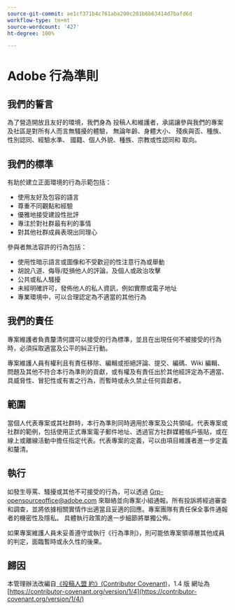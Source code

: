 ```yaml
---
source-git-commit: ae1cf371b4c761aba200c201b6b63414d7bafd6d
workflow-type: tm+mt
source-wordcount: '427'
ht-degree: 100%

---
```

# Adobe 行為準則

## 我們的誓言

為了營造開放且友好的環境，我們身為
投稿人和維護者，承諾讓參與我們的專案及社區是對所有人而言無騷擾的體驗，
無論年齡、身體大小、
殘疾與否、種族、性別認同、經驗水準、
國籍、個人外貌、種族、宗教或性認同和
取向。

## 我們的標準

有助於建立正面環境的行為示範包括：

* 使用友好及包容的語言
* 尊重不同觀點和經驗
* 優雅地接受建設性批評
* 專注於對社群最有利的事情
* 對其他社群成員表現出同理心

參與者無法容許的行為包括：

* 使用性暗示語言或圖像和不受歡迎的性注意行為或舉動
* 胡說八道、侮辱/貶損他人的評論，及個人或政治攻擊
* 公共或私人騷擾
* 未經明確許可，發佈他人的私人資訊，例如實際或電子地址
* 專業環境中，可以合理認定為不適當的其他行為

## 我們的責任

專案維護者負責釐清何謂可以接受的行為標準，並且在出現任何不被接受的行為時，必須採取適當及公平的糾正行動。

專案維護人員有權利且有責任移除、編輯或拒絕評論、提交、編碼、Wiki 編輯、問題及其他不符合本行為準則的貢獻，或有權及有責任出於其他經評定為不適當、具威脅性、冒犯性或有害之行為，而暫時或永久禁止任何貢獻者。

## 範圍

當個人代表專案或其社群時，本行為準則同時適用於專案及公共領域。代表專案或社群的範例，包括使用正式專案電子郵件地址、透過官方社群媒體帳戶張貼，或在線上或離線活動中擔任指定代表。代表專案的定義，可以由項目維護者進一步定義和釐清。

## 執行

如發生辱罵、騷擾或其他不可接受的行為，可以透過 Grp-opensourceoffice@adobe.com 來聯絡並向專案小組通報。所有投訴將經過審查和調查，並將依據相關實情作出適當且妥適的回應。專案團隊有責任保全事件通報者的機密性及隱私。
具體執行政策的進一步細節將單獨公佈。

如果專案維護人員未妥善遵守或執行《行為準則》，則可能依專案領導層其他成員的判定，面臨暫時或永久性的後果。

## 歸因

本管理辦法改編自[《投稿人盟 約》(Contributor Covenant)](https://contributor-covenant.org)，1.4 版
網址為 [https://contributor-covenant.org/version/1/4](https://contributor-covenant.org/version/1/4/)

